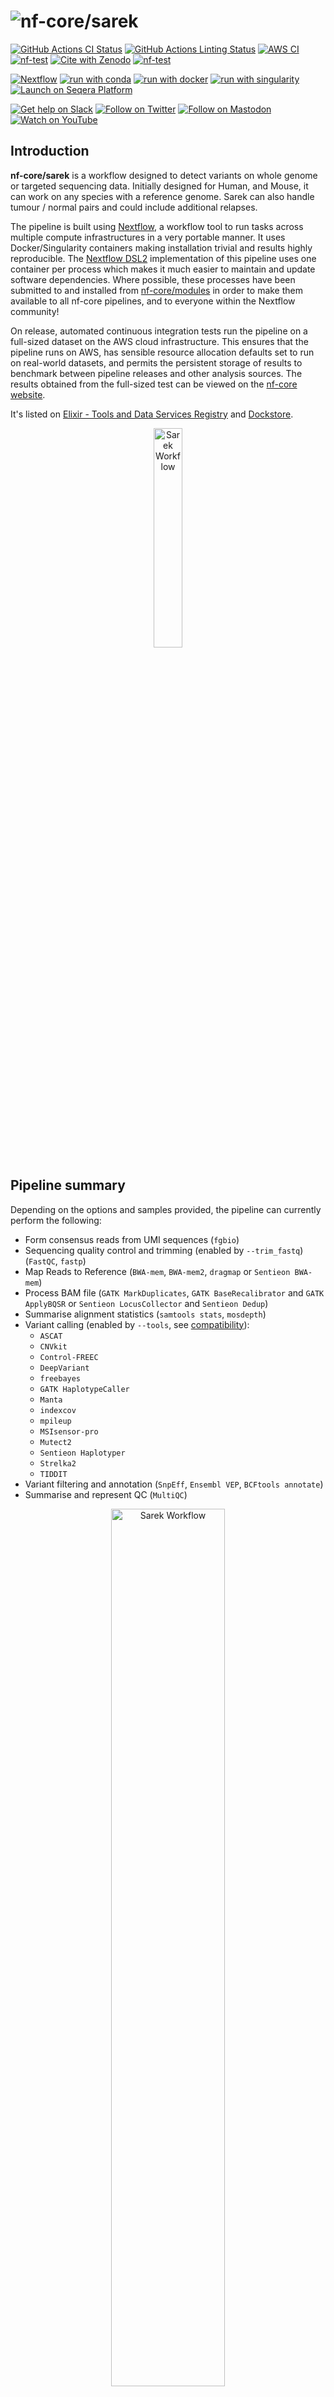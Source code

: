 <h1>
  <picture>
    <source media="(prefers-color-scheme: dark)" srcset="docs/images/nf-core-sarek_logo_dark.png">
    <img alt="nf-core/sarek" src="docs/images/nf-core-sarek_logo_light.png">
  </picture>
</h1>

[![GitHub Actions CI Status](https://github.com/nf-core/sarek/actions/workflows/ci.yml/badge.svg)](https://github.com/nf-core/sarek/actions/workflows/ci.yml)
[![GitHub Actions Linting Status](https://github.com/nf-core/sarek/actions/workflows/linting.yml/badge.svg)](https://github.com/nf-core/sarek/actions/workflows/linting.yml)
[![AWS CI](https://img.shields.io/badge/CI%20tests-full%20size-FF9900?labelColor=000000&logo=Amazon%20AWS)](https://nf-co.re/sarek/results)
[![nf-test](https://img.shields.io/badge/unit_tests-nf--test-337ab7.svg)](https://www.nf-test.com)
[![Cite with Zenodo](http://img.shields.io/badge/DOI-10.5281/zenodo.3476425-1073c8?labelColor=000000)](https://doi.org/10.5281/zenodo.3476425)
[![nf-test](https://img.shields.io/badge/unit_tests-nf--test-337ab7.svg)](https://www.nf-test.com)

[![Nextflow](https://img.shields.io/badge/nextflow%20DSL2-%E2%89%A523.04.0-23aa62.svg)](https://www.nextflow.io/)
[![run with conda](http://img.shields.io/badge/run%20with-conda-3EB049?labelColor=000000&logo=anaconda)](https://docs.conda.io/en/latest/)
[![run with docker](https://img.shields.io/badge/run%20with-docker-0db7ed?labelColor=000000&logo=docker)](https://www.docker.com/)
[![run with singularity](https://img.shields.io/badge/run%20with-singularity-1d355c.svg?labelColor=000000)](https://sylabs.io/docs/)
[![Launch on Seqera Platform](https://img.shields.io/badge/Launch%20%F0%9F%9A%80-Seqera%20Platform-%234256e7)](https://cloud.seqera.io/launch?pipeline=https://github.com/nf-core/sarek)

[![Get help on Slack](http://img.shields.io/badge/slack-nf--core%20%23sarek-4A154B?labelColor=000000&logo=slack)](https://nfcore.slack.com/channels/sarek)
[![Follow on Twitter](http://img.shields.io/badge/twitter-%40nf__core-1DA1F2?labelColor=000000&logo=twitter)](https://twitter.com/nf_core)
[![Follow on Mastodon](https://img.shields.io/badge/mastodon-nf__core-6364ff?labelColor=FFFFFF&logo=mastodon)](https://mstdn.science/@nf_core)
[![Watch on YouTube](http://img.shields.io/badge/youtube-nf--core-FF0000?labelColor=000000&logo=youtube)](https://www.youtube.com/c/nf-core)

## Introduction

**nf-core/sarek** is a workflow designed to detect variants on whole genome or targeted sequencing data. Initially designed for Human, and Mouse, it can work on any species with a reference genome. Sarek can also handle tumour / normal pairs and could include additional relapses.

The pipeline is built using [Nextflow](https://www.nextflow.io), a workflow tool to run tasks across multiple compute infrastructures in a very portable manner. It uses Docker/Singularity containers making installation trivial and results highly reproducible. The [Nextflow DSL2](https://www.nextflow.io/docs/latest/dsl2.html) implementation of this pipeline uses one container per process which makes it much easier to maintain and update software dependencies. Where possible, these processes have been submitted to and installed from [nf-core/modules](https://github.com/nf-core/modules) in order to make them available to all nf-core pipelines, and to everyone within the Nextflow community!

On release, automated continuous integration tests run the pipeline on a full-sized dataset on the AWS cloud infrastructure. This ensures that the pipeline runs on AWS, has sensible resource allocation defaults set to run on real-world datasets, and permits the persistent storage of results to benchmark between pipeline releases and other analysis sources. The results obtained from the full-sized test can be viewed on the [nf-core website](https://nf-co.re/sarek/results).

It's listed on [Elixir - Tools and Data Services Registry](https://bio.tools/nf-core-sarek) and [Dockstore](https://dockstore.org/workflows/github.com/nf-core/sarek).

<p align="center">
    <img title="Sarek Workflow" src="docs/images/sarek_workflow.png" width=30%>
</p>

## Pipeline summary

Depending on the options and samples provided, the pipeline can currently perform the following:

- Form consensus reads from UMI sequences (`fgbio`)
- Sequencing quality control and trimming (enabled by `--trim_fastq`) (`FastQC`, `fastp`)
- Map Reads to Reference (`BWA-mem`, `BWA-mem2`, `dragmap` or `Sentieon BWA-mem`)
- Process BAM file (`GATK MarkDuplicates`, `GATK BaseRecalibrator` and `GATK ApplyBQSR` or `Sentieon LocusCollector` and `Sentieon Dedup`)
- Summarise alignment statistics (`samtools stats`, `mosdepth`)
- Variant calling (enabled by `--tools`, see [compatibility](https://nf-co.re/sarek/latest/docs/usage#which-variant-calling-tool-is-implemented-for-which-data-type)):
  - `ASCAT`
  - `CNVkit`
  - `Control-FREEC`
  - `DeepVariant`
  - `freebayes`
  - `GATK HaplotypeCaller`
  - `Manta`
  - `indexcov`
  - `mpileup`
  - `MSIsensor-pro`
  - `Mutect2`
  - `Sentieon Haplotyper`
  - `Strelka2`
  - `TIDDIT`
- Variant filtering and annotation (`SnpEff`, `Ensembl VEP`, `BCFtools annotate`)
- Summarise and represent QC (`MultiQC`)

<p align="center">
    <img title="Sarek Workflow" src="docs/images/sarek_subway.png" width=60%>
</p>

## Usage

> [!NOTE]
> If you are new to Nextflow and nf-core, please refer to [this page](https://nf-co.re/docs/usage/installation) on how to set-up Nextflow. Make sure to [test your setup](https://nf-co.re/docs/usage/introduction#how-to-run-a-pipeline) with `-profile test` before running the workflow on actual data.

First, prepare a samplesheet with your input data that looks as follows:

`samplesheet.csv`:

```csv
patient,sample,lane,fastq_1,fastq_2
ID1,S1,L002,ID1_S1_L002_R1_001.fastq.gz,ID1_S1_L002_R2_001.fastq.gz
```

Each row represents a pair of fastq files (paired end).

Now, you can run the pipeline using:

```bash
nextflow run nf-core/sarek \
   -profile <docker/singularity/.../institute> \
   --input samplesheet.csv \
   --outdir <OUTDIR>
```

> [!WARNING]
> Please provide pipeline parameters via the CLI or Nextflow `-params-file` option. Custom config files including those provided by the `-c` Nextflow option can be used to provide any configuration _**except for parameters**_;
> see [docs](https://nf-co.re/usage/configuration#custom-configuration-files).

For more details and further functionality, please refer to the [usage documentation](https://nf-co.re/sarek/usage) and the [parameter documentation](https://nf-co.re/sarek/parameters).

## Pipeline output

To see the results of an example test run with a full size dataset refer to the [results](https://nf-co.re/sarek/results) tab on the nf-core website pipeline page.
For more details about the output files and reports, please refer to the
[output documentation](https://nf-co.re/sarek/output).

## Benchmarking

On each release, the pipeline is run on 3 full size tests:

- `test_full` runs tumor-normal data for one patient from the SEQ2C consortium
- `test_full_germline` runs a WGS 30X Genome-in-a-Bottle(NA12878) dataset
- `test_full_germline_ncbench_agilent` runs two WES samples with 75M and 200M reads (data available [here](https://github.com/ncbench/ncbench-workflow#contributing-callsets)). The results are uploaded to Zenodo, evaluated against a truth dataset, and results are made available via the [NCBench dashboard](https://ncbench.github.io/report/report.html#).

## Credits

Sarek was originally written by Maxime U Garcia and Szilveszter Juhos at the [National Genomics Infastructure](https://ngisweden.scilifelab.se) and [National Bioinformatics Infastructure Sweden](https://nbis.se) which are both platforms at [SciLifeLab](https://scilifelab.se), with the support of [The Swedish Childhood Tumor Biobank (Barntumörbanken)](https://ki.se/forskning/barntumorbanken).
Friederike Hanssen and Gisela Gabernet at [QBiC](https://www.qbic.uni-tuebingen.de/) later joined and helped with further development.

The Nextflow DSL2 conversion of the pipeline was lead by Friederike Hanssen and Maxime U Garcia.

Maintenance is now lead by Friederike Hanssen and Maxime U Garcia (now at [Seqera Labs](https://seqera/io))

Main developers:

- [Maxime U Garcia](https://github.com/maxulysse)
- [Friederike Hanssen](https://github.com/FriederikeHanssen)

We thank the following people for their extensive assistance in the development of this pipeline:

- [Abhinav Sharma](https://github.com/abhi18av)
- [Adam Talbot](https://github.com/adamrtalbot)
- [Adrian Lärkeryd](https://github.com/adrlar)
- [Alexander Peltzer](https://github.com/apeltzer)
- [Alison Meynert](https://github.com/ameynert)
- [Anders Sune Pedersen](https://github.com/asp8200)
- [arontommi](https://github.com/arontommi)
- [BarryDigby](https://github.com/BarryDigby)
- [Bekir Ergüner](https://github.com/berguner)
- [bjornnystedt](https://github.com/bjornnystedt)
- [cgpu](https://github.com/cgpu)
- [Chela James](https://github.com/chelauk)
- [David Mas-Ponte](https://github.com/davidmasp)
- [Edmund Miller](https://github.com/edmundmiller)
- [Famke Bäuerle](https://github.com/famosab)
- [Francesco Lescai](https://github.com/lescai)
- [Gavin Mackenzie](https://github.com/GCJMackenzie)
- [Gisela Gabernet](https://github.com/ggabernet)
- [Grant Neilson](https://github.com/grantn5)
- [gulfshores](https://github.com/gulfshores)
- [Harshil Patel](https://github.com/drpatelh)
- [Hongwei Ye](https://github.com/YeHW)
- [James A. Fellows Yates](https://github.com/jfy133)
- [Jesper Eisfeldt](https://github.com/J35P312)
- [Johannes Alneberg](https://github.com/alneberg)
- [José Fernández Navarro](https://github.com/jfnavarro)
- [Júlia Mir Pedrol](https://github.com/mirpedrol)
- [Ken Brewer](https://github.com/kenibrewer)
- [Lasse Westergaard Folkersen](https://github.com/lassefolkersen)
- [Lucia Conde](https://github.com/lconde-ucl)
- [Malin Larsson](https://github.com/malinlarsson)
- [Marcel Martin](https://github.com/marcelm)
- [Nick Smith](https://github.com/nickhsmith)
- [Nicolas Schcolnicov](https://github.com/nschcolnicov)
- [Nilesh Tawari](https://github.com/nilesh-tawari)
- [Nils Homer](https://github.com/nh13)
- [Olga Botvinnik](https://github.com/olgabot)
- [Oskar Wacker](https://github.com/WackerO)
- [pallolason](https://github.com/pallolason)
- [Paul Cantalupo](https://github.com/pcantalupo)
- [Phil Ewels](https://github.com/ewels)
- [Pierre Lindenbaum](https://github.com/lindenb)
- [Sabrina Krakau](https://github.com/skrakau)
- [Sam Minot](https://github.com/sminot)
- [Sebastian-D](https://github.com/Sebastian-D)
- [Silvia Morini](https://github.com/silviamorins)
- [Simon Pearce](https://github.com/SPPearce)
- [Solenne Correard](https://github.com/scorreard)
- [Susanne Jodoin](https://github.com/SusiJo)
- [Szilveszter Juhos](https://github.com/szilvajuhos)
- [Tobias Koch](https://github.com/KochTobi)
- [Winni Kretzschmar](https://github.com/winni2k)

## Acknowledgements

|      [![Barntumörbanken](docs/images/BTB_logo.png)](https://ki.se/forskning/barntumorbanken)      |            [![SciLifeLab](docs/images/SciLifeLab_logo.png)](https://scilifelab.se)             |
| :-----------------------------------------------------------------------------------------------: | :--------------------------------------------------------------------------------------------: |
| [![National Genomics Infrastructure](docs/images/NGI_logo.png)](https://ngisweden.scilifelab.se/) | [![National Bioinformatics Infrastructure Sweden](docs/images/NBIS_logo.png)](https://nbis.se) |
|              [![QBiC](docs/images/QBiC_logo.png)](https://www.qbic.uni-tuebingen.de)              |                   [![GHGA](docs/images/GHGA_logo.png)](https://www.ghga.de/)                   |
|                     [![DNGC](docs/images/DNGC_logo.png)](https://eng.ngc.dk/)                     |                                                                                                |

## Contributions & Support

If you would like to contribute to this pipeline, please see the [contributing guidelines](.github/CONTRIBUTING.md).

For further information or help, don't hesitate to get in touch on the [Slack `#sarek` channel](https://nfcore.slack.com/channels/sarek) (you can join with [this invite](https://nf-co.re/join/slack)), or contact us: [Maxime U Garcia](mailto:maxime.garcia@seqera.io?subject=[GitHub]%20nf-core/sarek), [Friederike Hanssen](mailto:friederike.hanssen@qbic.uni-tuebingen.de?subject=[GitHub]%20nf-core/sarek)

## Citations

If you use `nf-core/sarek` for your analysis, please cite the `Sarek` article as follows:

> Friederike Hanssen, Maxime U Garcia, Lasse Folkersen, Anders Sune Pedersen, Francesco Lescai, Susanne Jodoin, Edmund Miller, Oskar Wacker, Nicholas Smith, nf-core community, Gisela Gabernet, Sven Nahnsen **Scalable and efficient DNA sequencing analysis on different compute infrastructures aiding variant discovery** _NAR Genomics and Bioinformatics_ Volume 6, Issue 2, June 2024, lqae031, [doi: 10.1093/nargab/lqae031](https://doi.org/10.1093/nargab/lqae031).

> Garcia M, Juhos S, Larsson M et al. **Sarek: A portable workflow for whole-genome sequencing analysis of germline and somatic variants [version 2; peer review: 2 approved]** _F1000Research_ 2020, 9:63 [doi: 10.12688/f1000research.16665.2](http://dx.doi.org/10.12688/f1000research.16665.2).

You can cite the sarek zenodo record for a specific version using the following [doi: 10.5281/zenodo.3476425](https://doi.org/10.5281/zenodo.3476425)

An extensive list of references for the tools used by the pipeline can be found in the [`CITATIONS.md`](CITATIONS.md) file.

You can cite the `nf-core` publication as follows:

> **The nf-core framework for community-curated bioinformatics pipelines.**
>
> Philip Ewels, Alexander Peltzer, Sven Fillinger, Harshil Patel, Johannes Alneberg, Andreas Wilm, Maxime Ulysse Garcia, Paolo Di Tommaso & Sven Nahnsen.
>
> _Nat Biotechnol._ 2020 Feb 13. doi: [10.1038/s41587-020-0439-x](https://dx.doi.org/10.1038/s41587-020-0439-x).

## CHANGELOG

- [CHANGELOG](CHANGELOG.md)

